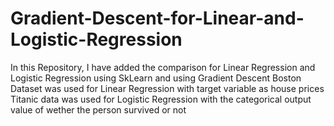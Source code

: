 # Gradient-Descent-for-Linear-and-Logistic-Regression

In this Repository, I have added the comparison for Linear Regression and Logistic Regression using SkLearn and using Gradient Descent
Boston Dataset was used for Linear Regression with target variable as house prices
Titanic data was used for Logistic Regression with the categorical output value of wether the person survived or not
